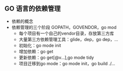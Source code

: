 ## GO 语言的依赖管理
* 依赖的概念
* 依赖管理的三个阶段 GOPATH，GOVENDOR，go mod
    * 每个项目有一个自己的vendor目录，存放第三方库
    * 大量第三方依赖管理工具：glide，dep，go dep，...
    * 初始化：go mode init
    * 增加依赖：go get
    * 更新依赖：go get[@v...],go mode tidy
    * 项目迁移到go mode：go mode init，go build ./...